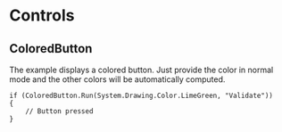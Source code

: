# Controls

## ColoredButton

The example displays a colored button.
Just provide the color in normal mode and the other colors will be automatically computed.

```
if (ColoredButton.Run(System.Drawing.Color.LimeGreen, "Validate"))
{
	// Button pressed
}
```
